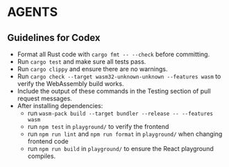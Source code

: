# AGENTS

## Guidelines for Codex

- Format all Rust code with `cargo fmt -- --check` before committing.
- Run `cargo test` and make sure all tests pass.
- Run `cargo clippy` and ensure there are no warnings.
- Run `cargo check --target wasm32-unknown-unknown --features wasm` to verify the
  WebAssembly build works.
- Include the output of these commands in the Testing section of pull request messages.
- After installing dependencies:
   - run `wasm-pack build --target bundler --release -- --features wasm`
   - run `npm test` in `playground/` to verify the frontend
   - run `npm run lint` and `npm run format` in `playground/` when changing frontend code
   - run `npm run build` in `playground/` to ensure the React playground compiles.

